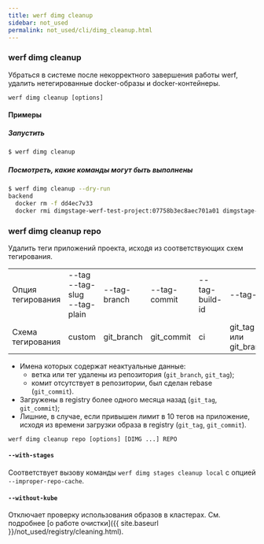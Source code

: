 ```yaml
---
title: werf dimg cleanup
sidebar: not_used
permalink: not_used/cli/dimg_cleanup.html
---
```

### werf dimg cleanup
Убраться в системе после некорректного завершения работы werf, удалить нетегированные docker-образы и docker-контейнеры.

```
werf dimg cleanup [options]
```

#### Примеры

##### Запустить
```bash
$ werf dimg cleanup
```

##### Посмотреть, какие команды могут быть выполнены
```bash
$ werf dimg cleanup --dry-run
backend
  docker rm -f dd4ec7v33
  docker rmi dimgstage-werf-test-project:07758b3ec8aec701a01 dimgstage-werf-test-project:ec701a0107758b3ec8a
```

### werf dimg cleanup repo
Удалить теги приложений проекта, исходя из соответствующих схем тегирования.

<table class="tag-scheme">
  <tr>
    <td>Опция тегирования</td>
    <td>--tag<br />--tag-slug<br />--tag-plain</td>
    <td>--tag-branch</td>
    <td>--tag-commit</td>
    <td>--tag-build-id</td>
    <td>--tag-ci</td>
  </tr>
  <tr>
    <td>Схема тегирования</td>
    <td>custom</td>
    <td>git_branch</td>
    <td>git_commit</td>
    <td>ci</td>
    <td>git_tag или git_branch</td>
  </tr>
</table>

* Имена которых содержат неактуальные данные:
    * ветка или тег удалены из репозитория (`git_branch`, `git_tag`);
    * комит отсутствует в репозитории, был сделан rebase (`git_commit`).
* Загружены в registry более одного месяца назад (`git_tag`, `git_commit`);
* Лишние, в случае, если привышен лимит в 10 тегов на приложение, исходя из времени загрузки образа в registry (`git_tag`, `git_commit`).

```
werf dimg cleanup repo [options] [DIMG ...] REPO
```

#### `--with-stages`
Соответствует вызову команды `werf dimg stages cleanup local` с опцией `--improper-repo-cache`.

#### `--without-kube`
Отключает проверку использования образов в кластерах. См. подробнее [о работе очистки]({{ site.baseurl }}/not_used/registry/cleaning.html).
